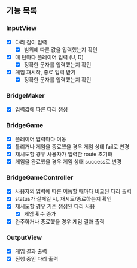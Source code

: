 ## 기능 목록

### InputView
- [x] 다리 길이 입력
    - [x] 범위에 따른 값을 입력했는지 확인
- [x] 매 턴마다 플레이어 입력 (U, D)
    - [x] 정확한 문자를 입력했는지 확인
- [x] 게임 재시작, 종료 입력 받기
    - [x] 정확한 문자를 입력했는지 확인

### BridgeMaker
- [x] 입력값에 따른 다리 생성

### BridgeGame
- [x] 플레이어 입력마다 이동
- [x] 틀리거나 게임을 종료했을 경우 게임 상태 fail로 변경
- [x] 재시도할 경우 사용자가 입력한 route 초기화
- [x] 게임을 완료했을 경우 게임 상태 success로 변경

### BridgeGameController
- [x] 사용자의 입력에 따른 이동할 때마다 비교된 다리 출력
- [x] status가 실패일 시, 재시도/종료하는지 확인
- [x] 재시도할 경우 기존 생성된 다리 사용
    - [x] 게임 횟수 증가
- [x] 완주하거나 종료했을 경우 게임 결과 출력

### OutputView
- [x] 게임 결과 출력
- [x] 진행 중인 다리 출력